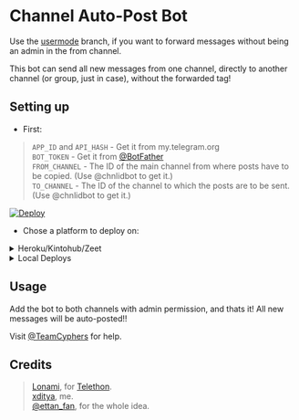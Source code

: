 # Channel Auto-Post Bot

Use the [usermode](https://github.com/xditya/ChannelAutoPost/tree/user) branch, if you want to forward messages without being an admin in the from channel.

This bot can send all new messages from one channel, directly to another channel (or group, just in case), without the forwarded tag!

## Setting up 
* First:
> `APP_ID` and `API_HASH` - Get it from my.telegram.org   
> `BOT_TOKEN` - Get it from [@BotFather](https://t.me/BotFather)   
> `FROM_CHANNEL` - The ID of the main channel from where posts have to be copied. (Use @chnlidbot to get it.)   
> `TO_CHANNEL` - The ID of the channel to which the posts are to be sent. (Use @chnlidbot to get it.)   

[![Deploy](https://www.herokucdn.com/deploy/button.svg)](https://heroku.com/deploy?template=https://github.com/hmabdulkuddusrahul1/ChannelAutoPost)

* Chose a platform to deploy on:
<details>
<summary>Heroku/Kintohub/Zeet</summary>
<br>
Add the above values to the environment vars and deploy the bot.
</details>
<details>
<summary>Local Deploys</summary>
<br>
- Clone the repo:   <code>git clone https://github.com/xditya/ChannelAutoForwarder</code></br>
- Make a <code>.env</code> file in the root of the repo, like <a href="https://github.com/xditya/ChannelAutoForwarder/blob/main/.env.sample">.env.sample</a> and fill in the values.</br>
- Use <code>python3 bot.py</code> to start the bot.</br>  
</details>

## Usage
Add the bot to both channels with admin permission, and thats it!
All new messages will be auto-posted!!

Visit [@TeamCyphers](https://t.me/TeamCyphers) for help.
## Credits
> [Lonami](https://github.com/LonamiWebs), for [Telethon](https://github.com/LonamiWebs/Telethon).   
> [xditya](https://github.com/xditya), me.   
> [@ettan_fan](https://t.me/ettan_fan), for the whole idea.   
